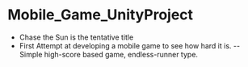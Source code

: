 # Mobile_Game_UnityProject
- Chase the Sun is the tentative title
- First Attempt at developing a mobile game to see how hard it is.
-- Simple high-score based game, endless-runner type.
